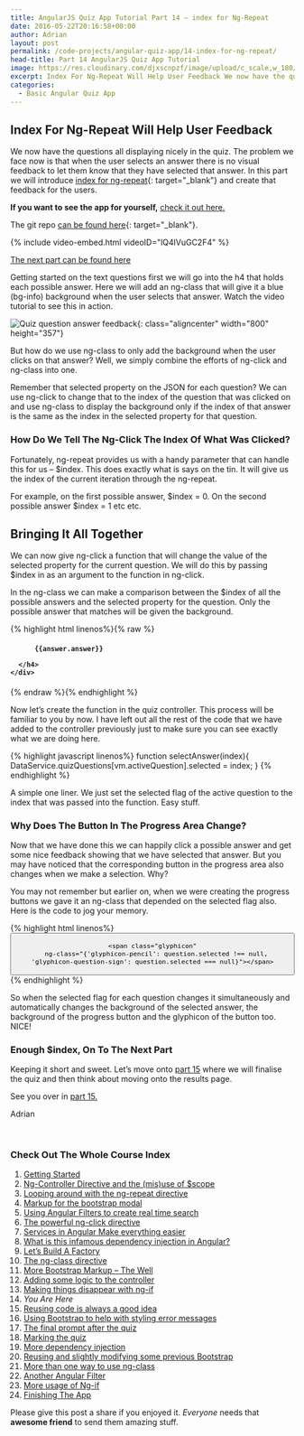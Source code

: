 ```yaml
---
title: AngularJS Quiz App Tutorial Part 14 – index for Ng-Repeat
date: 2016-05-22T20:16:58+00:00
author: Adrian
layout: post
permalink: /code-projects/angular-quiz-app/14-index-for-ng-repeat/
head-title: Part 14 AngularJS Quiz App Tutorial
image: https://res.cloudinary.com/djxscnpzf/image/upload/c_scale,w_180/v1463932344/Angular-quiz-part-14_swngy0.jpg
excerpt: Index For Ng-Repeat Will Help User Feedback We now have the questions all displaying nicely in the quiz. The problem we face now is that when the user selects an answer there is no visual feedback to let them know …
categories:
  - Basic Angular Quiz App
---
```

## Index For Ng-Repeat Will Help User Feedback

We now have the questions all displaying nicely in the quiz. The problem we face now is that when the user selects an answer there is no visual feedback to let them know that they have selected that answer. In this part we will introduce [index for ng-repeat](https://docs.angularjs.org/api/ng/directive/ngRepeat){: target="_blank"}<!--_--> and create that feedback for the users.

**If you want to see the app for yourself,** [check it out here.](/turtlefacts)

The git repo [can be found here](https://github.com/adiman9/HungryTurtleFactQuiz){: target="_blank"}<!--_-->.

{% include video-embed.html videoID="lQ4lVuGC2F4" %}

[The next part can be found here]({{site.url}}/code-projects/angular-quiz-app/15-reusing-code/)

Getting started on the text questions first we will go into the h4 that holds each possible answer. Here we will add an ng-class that will give it a blue (bg-info) background when the user selects that answer. Watch the video tutorial to see this in action.

![Quiz question answer feedback](https://res.cloudinary.com/djxscnpzf/image/upload/c_scale,w_800/v1464630377/answer_feedback_wzalvk.jpg){: class="aligncenter" width="800" height="357"}

But how do we use ng-class to only add the background when the user clicks on that answer? Well, we simply combine the efforts of ng-click and ng-class into one.

Remember that selected property on the JSON for each question? We can use ng-click to change that to the index of the question that was clicked on and use ng-class to display the background only if the index of that answer is the same as the index in the selected property for that question.

### How Do We Tell The Ng-Click The Index Of What Was Clicked?

Fortunately, ng-repeat provides us with a handy parameter that can handle this for us &#8211; $index. This does exactly what is says on the tin. It will give us the index of the current iteration through the ng-repeat.

For example, on the first possible answer, $index = 0. On the second possible answer $index = 1 etc etc.

## Bringing It All Together

We can now give ng-click a function that will change the value of the selected property for the current question. We will do this by passing $index in as an argument to the function in ng-click.

In the ng-class we can make a comparison between the $index of all the possible answers and the selected property for the question. Only the possible answer that matches will be given the background.

{% highlight html linenos%}{% raw %}
<div class="row"
  ng-if="quiz.dataService.quizQuestions[quiz.activeQuestion].type === 'text'">
    <div class="col-sm-6" ng-repeat="answer in quiz.dataService.quizQuestions[quiz.activeQuestion].possibilities">
      <h4 class="answer"
        ng-class="{'bg-info': $index === quiz.dataService.quizQuestions[quiz.activeQuestion].selected}"
        ng-click="quiz.selectAnswer($index)">

          {{answer.answer}}

      </h4>
    </div>
</div>
{% endraw %}{% endhighlight %}

Now let’s create the function in the quiz controller. This process will be familiar to you by now. I have left out all the rest of the code that we have added to the controller previously just to make sure you can see exactly what we are doing here.

{% highlight javascript linenos%}
function selectAnswer(index){
  DataService.quizQuestions[vm.activeQuestion].selected = index;
}
{% endhighlight %}

A simple one liner. We just set the selected flag of the active question to the index that was passed into the function. Easy stuff.

### Why Does The Button In The Progress Area Change?

Now that we have done this we can happily click a possible answer and get some nice feedback showing that we have selected that answer. But you may have noticed that the corresponding button in the progress area also changes when we make a selection. Why?

You may not remember but earlier on, when we were creating the progress buttons we gave it an ng-class that depended on the selected flag also. Here is the code to jog your memory.

{% highlight html linenos%}
<button class="btn"
  ng-repeat="question in quiz.dataService.quizQuestions"
  ng-class="{'btn-info': question.selected !== null, 'btn-danger': question.selected === null}" 
  ng-click="quiz.setActiveQuestion($index)">

    <span class="glyphicon"
      ng-class="{'glyphicon-pencil': question.selected !== null, 'glyphicon-question-sign': question.selected === null}"></span>

</button>
{% endhighlight %}

So when the selected flag for each question changes it simultaneously and automatically changes the background of the selected answer, the background of the progress button and the glyphicon of the button too. NICE!

### Enough $index, On To The Next Part

Keeping it short and sweet. Let’s move onto [part 15]({{site.url}}/code-projects/angular-quiz-app/15-reusing-code/) where we will finalise the quiz and then think about moving onto the results page.

See you over in [part 15.]({{site.url}}/code-projects/angular-quiz-app/15-reusing-code/)

Adrian

&nbsp;

### Check Out The Whole Course Index

1. [Getting Started]({{site.url}}/code-projects/1-build-angular-quiz-app-scratch/)
2. [Ng-Controller Directive and the (mis)use of $scope]({{site.url}}/code-projects/angular-quiz-app/2-ng-controller-scope/)
3. [Looping around with the ng-repeat directive]({{site.url}}/code-projects/angular-quiz-app/3-ng-repeat-directive/)
4. [Markup for the bootstrap modal]({{site.url}}/code-projects/angular-quiz-app/4-bootstrap-modal/)
5. [Using Angular Filters to create real time search]({{site.url}}/code-projects/angular-quiz-app/5-angular-filters/)
6. [The powerful ng-click directive]({{site.url}}/code-projects/angular-quiz-app/6-ng-click-directive/)
7. [Services in Angular Make everything easier]({{site.url}}/code-projects/angular-quiz-app/7-angular-services/)
8. [What is this infamous dependency injection in Angular?]({{site.url}}/code-projects/angular-quiz-app/8-dependency-injection/)
9. [Let&#8217;s Build A Factory]({{site.url}}/code-projects/angular-quiz-app/9-angular-factories/)
10. [The ng-class directive]({{site.url}}/code-projects/angular-quiz-app/10-ng-class/)
11. [More Bootstrap Markup &#8211; The Well]({{site.url}}/code-projects/angular-quiz-app/11-bootstrap-well/)
12. [Adding some logic to the controller]({{site.url}}/code-projects/angular-quiz-app/12-controller-logic/)
13. [Making things disappear with ng-if]({{site.url}}/code-projects/angular-quiz-app/13-ng-if/)
14. *You Are Here*
15. [Reusing code is always a good idea]({{site.url}}/code-projects/angular-quiz-app/15-reusing-code/)
16. [Using Bootstrap to help with styling error messages]({{site.url}}/code-projects/angular-quiz-app/16-bootstrap-alerts/)
17. [The final prompt after the quiz]({{site.url}}/code-projects/angular-quiz-app/17-final-prompt/)
18. [Marking the quiz]({{site.url}}/code-projects/angular-quiz-app/18-marking-the-quiz/)
19. [More dependency injection]({{site.url}}/code-projects/angular-quiz-app/19-angular-dependency-injection/)
20. [Reusing and slightly modifying some previous Bootstrap]({{site.url}}/code-projects/angular-quiz-app/20-familiar-bootstrap/)
21. [More than one way to use ng-class]({{site.url}}/code-projects/angular-quiz-app/21-function-with-ng-class/)
22. [Another Angular Filter]({{site.url}}/code-projects/angular-quiz-app/22-angular-number-filter/)
23. [More usage of Ng-if]({{site.url}}/code-projects/angular-quiz-app/23-angular-ng-if/)
24. [Finishing The App]({{site.url}}/code-projects/angular-quiz-app/24-finished-angular-project/)


Please give this post a share if you enjoyed it. _Everyone_ needs that **awesome friend** to send them amazing stuff.
